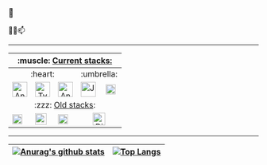 ###  👋
👯🌱📫
<!--
**borisBelloc/borisBelloc** is a ✨ _special_ ✨ repository because its `README.md` (this file) appears on your GitHub profile.

Here are some ideas to get you started:

- 🔭 I’m currently working on ...
- 🌱 I’m currently learning ...
- 👯 I’m looking to collaborate on ...
- 🤔 I’m looking for help with ...
- 💬 Ask me about ...
- 📫 How to reach me: ...
- 😄 Pronouns: ...
- ⚡ Fun fact: ...
-->

<hr>

<p align="center">    
    <table>
        <thead>
            <tr>
                <th colspan=5 >:muscle: <ins>Current stacks:</ins></th>
            </tr>
        </thead>
        <tbody>
            <tr>
                <td colspan=3 align="center">:heart:</th>
                <td colspan=2 align="center">:umbrella:</th>
            </tr>
            <tr>
                <td colspan=1 align="center"><img height="30" src="https://brandlogos.net/wp-content/uploads/2025/04/angular_icon-logo_brandlogos.net_jn7wi.png" alt="Angular"></td>
                <td colspan=1 align="center"><img height="30" src="https://upload.wikimedia.org/wikipedia/commons/thumb/4/4c/Typescript_logo_2020.svg/2048px-Typescript_logo_2020.svg.png" alt="TypeScript"></td>
                <td colspan=1 align="center"><img height="30" src="https://upload.wikimedia.org/wikipedia/commons/thumb/2/29/Postgresql_elephant.svg/800px-Postgresql_elephant.svg.png" alt="Angular"></td>
                <td><img height="30" src="https://upload.wikimedia.org/wikipedia/fr/thumb/2/2e/Java_Logo.svg/322px-Java_Logo.svg.png" alt="Java"></td>
                <td><img height="20" src="https://spring.io/img/spring-2.svg" alt="Spring"></td>
            </tr>
            <tr>
                <td colspan=5 align="center">:zzz: <ins>Old stacks</ins>:</th>
            </tr>
            <tr>
                <td><img height="20" src="http://clipart-library.com/image_gallery2/Python-Logo-PNG.png" alt="Python"></td>
                <td><img height="23" src="https://upload.wikimedia.org/wikipedia/commons/thumb/6/6a/JavaScript-logo.png/600px-JavaScript-logo.png" alt="JavaScript"></td>
                <td><img height="20" src="https://upload.wikimedia.org/wikipedia/commons/thumb/f/fd/JQuery-Logo.svg/524px-JQuery-Logo.svg.png" alt="jQuery"></td>
                <td colspan=2 align="center"><img height="25" src="https://static.djangoproject.com/img/logos/django-logo-negative.png" alt="Django"></td>
            </tr>
        </tbody>
    </table>
</p>

<hr>

<center>
    
| [![Anurag's github stats](https://github-readme-stats.vercel.app/api?username=borisBelloc&count_private=true&show_icons=true&theme=monokai)](https://github.com/borisBelloc) | [![Top Langs](https://github-readme-stats.vercel.app/api/top-langs/?username=borisBelloc&layout=compact&langs_count=8&theme=monokai)](https://github.com/borisBelloc)  |
|----|----|

</center>


